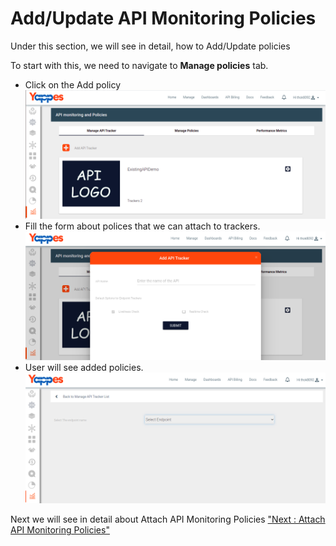 Add/Update API Monitoring Policies
==================================

Under this section, we will see in detail, how to Add/Update policies

To start with this, we need to navigate to **Manage policies** tab.

-   Click on the Add policy
		![](../images/dashboard/monitoring/add_api_tracker_001.png) 
-   Fill the form about polices that we can attach to trackers.
		![](../images/dashboard/monitoring/add_api_tracker_002.png) 
-   User will see added policies.
		![](../images/dashboard/monitoring/add_api_tracker_003.png) 

Next we will see in detail about Attach API Monitoring Policies ["Next :
Attach API Monitoring Policies"](attach_policies_tracker)
